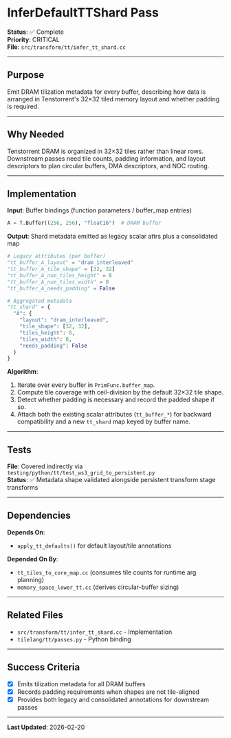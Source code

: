 # InferDefaultTTShard Pass

**Status**: ✅ Complete  
**Priority**: CRITICAL  
**File**: `src/transform/tt/infer_tt_shard.cc`

---

## Purpose

Emit DRAM tilization metadata for every buffer, describing how data is arranged in Tenstorrent's 32×32 tiled memory layout and whether padding is required.

---

## Why Needed

Tenstorrent DRAM is organized in 32×32 tiles rather than linear rows. Downstream passes need tile counts, padding information, and layout descriptors to plan circular buffers, DMA descriptors, and NOC routing.

---

## Implementation

**Input**: Buffer bindings (function parameters / buffer_map entries)
```python
A = T.Buffer((256, 256), "float16")  # DRAM buffer
```

**Output**: Shard metadata emitted as legacy scalar attrs plus a consolidated map
```python
# Legacy attributes (per buffer)
"tt_buffer_A_layout" = "dram_interleaved"
"tt_buffer_A_tile_shape" = [32, 32]
"tt_buffer_A_num_tiles_height" = 8
"tt_buffer_A_num_tiles_width" = 8
"tt_buffer_A_needs_padding" = False

# Aggregated metadata
"tt_shard" = {
  "A": {
    "layout": "dram_interleaved",
    "tile_shape": [32, 32],
    "tiles_height": 8,
    "tiles_width": 8,
    "needs_padding": False
  }
}
```

**Algorithm**:
1. Iterate over every buffer in `PrimFunc.buffer_map`.
2. Compute tile coverage with ceil-division by the default 32×32 tile shape.
3. Detect whether padding is necessary and record the padded shape if so.
4. Attach both the existing scalar attributes (`tt_buffer_*`) for backward compatibility and a new `tt_shard` map keyed by buffer name.

---

## Tests

**File**: Covered indirectly via `testing/python/tt/test_ws3_grid_to_persistent.py`  
**Status**: ✅ Metadata shape validated alongside persistent transform stage transforms

---

## Dependencies

**Depends On**:
- `apply_tt_defaults()` for default layout/tile annotations

**Depended On By**:
- `tt_tiles_to_core_map.cc` (consumes tile counts for runtime arg planning)
- `memory_space_lower_tt.cc` (derives circular-buffer sizing)

---

## Related Files

- `src/transform/tt/infer_tt_shard.cc` - Implementation
- `tilelang/tt/passes.py` - Python binding

---

## Success Criteria

- [x] Emits tilization metadata for all DRAM buffers
- [x] Records padding requirements when shapes are not tile-aligned
- [x] Provides both legacy and consolidated annotations for downstream passes

---

**Last Updated**: 2026-02-20
